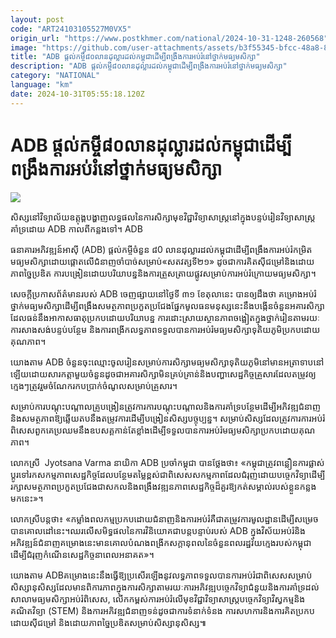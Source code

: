 ```yaml
---
layout: post
code: "ART24103105527M0VX5"
origin_url: "https://www.postkhmer.com/national/2024-10-31-1248-260568"
image: "https://github.com/user-attachments/assets/b3f55345-bfcc-48a8-8d62-7e535b95fbad"
title: "ADB ផ្ដល់​កម្ចី​៨០​លាន​ដុល្លារ​ដល់​កម្ពុជា​ដើម្បី​ពង្រឹង​ការអប់រំ​នៅ​ថ្នាក់​មធ្យម​សិក្សា"
description: "​​ADB ផ្ដល់​កម្ចី​៨០​លាន​ដុល្លារ​ដល់​កម្ពុជា​ដើម្បី​ពង្រឹង​ការអប់រំ​នៅ​ថ្នាក់​មធ្យម​សិក្សា​"
category: "NATIONAL"
language: "km"
date: 2024-10-31T05:55:18.120Z
---
```


# ADB ផ្ដល់​កម្ចី​៨០​លាន​ដុល្លារ​ដល់​កម្ពុជា​ដើម្បី​ពង្រឹង​ការអប់រំ​នៅ​ថ្នាក់​មធ្យម​សិក្សា

![](https://github.com/user-attachments/assets/9c670cc4-cedc-41f0-8fcb-aaace56aa5f6)

សិស្ស​នៅ​វិទ្យាល័យ​ឧត្តុង្គ​បង្ហាញ​លទ្ធផល​នៃ​ការ​សិក្សា​មុខវិជ្ជា​វិទ្យាសាស្ត្រ​នៅ​ក្នុង​បន្ទប់​រៀន​វិទ្យាសាស្ត្រ​គាំទ្រ​ដោយ ADB កាល​ពី​កន្លង​ទៅ។ ADB

ធនាគារ​អភិវឌ្ឍន៍​អាស៊ី (ADB)​ ផ្ដល់​កម្ចី​ចំនួន​ ៨0 លាន​ដុល្លារ​ដល់​កម្ពុជា​ដើម្បី​ពង្រឹង​ការ​អប់រំ​កម្រិត​មធ្យម​សិក្សា​ដោយ​ផ្តោត​លើ​ជំនាញ​ចាំ​បាច់​សម្រាប់​ «សតវត្សទី២១» ដូចជា​ការ​គិត​ស៊ីជម្រៅ​និង​ដោយ​ភាព​ច្នៃប្រឌិត ការ​បង្រៀន​ដោយ​បរិយាបន្ន​និង​ការ​ត្រួស​ត្រាយ​ផ្លូវ​សម្រាប់​ការ​អប់រំ​ក្រោយ​មធ្យម​សិក្សា។

សេចក្ដី​ប្រកាស​ព័ត៌មាន​របស់​ ADB ចេញ​ផ្សាយ​នៅ​ថ្ងៃ​ទី​ ៣១​ ខែតុលា​នេះ​ បាន​ឲ្យ​ដឹង​ថា គម្រោង​អប់រំ​ថ្នាក់​មធ្យម​សិក្សា​ដើម្បី​ពង្រឹង​សមត្ថភាព​ប្រកួត​ប្រជែង​ផ្នែក​មូលធន​មនុស្ស​នេះ​នឹង​បង្កើន​ចំនួន​អគារសិក្សា​ដែល​ធន់​នឹង​អាកាសធាតុ​ប្រកប​ដោយ​បរិយាបន្ន ការ​ដោះស្រាយ​ស្ថានភាព​ចង្អៀត​ក្នុង​ថ្នាក់​រៀន​តាម​រយៈ​ការ​សាង​សង់​បន្ទប់​បន្ថែម និង​ការ​ពង្រីក​លទ្ធភាព​ទទួល​បាន​ការ​អប់រំ​មធ្យម​សិក្សា​ទុតិយភូមិ​ប្រកប​ដោយ​គុណភាព។

យោង​តាម​ ADB ចំនួន​ចុះ​ឈ្មោះ​ចូល​រៀន​សម្រាប់​ការ​សិក្សា​មធ្យម​សិក្សា​ទុតិយភូមិ​នៅ​មាន​អត្រា​ទាប​នៅ​ឡើយ​ ដោយសារ​កត្តា​មួយ​ចំនួន​ដូចជា​អគារសិក្សា​មិន​គ្រប់​គ្រាន់​និង​បញ្ហា​សេដ្ឋកិច្ច​គ្រួសារ​ដែល​តម្រូវ​ឲ្យ​ក្មេងៗ​ត្រូវ​រួម​ចំណែក​រក​ប​ប្រាក់​ចំណូល​សម្រាប់​គ្រួសារ។

សម្រាប់​ការ​បណ្ដុះ​បណ្ដាល​គ្រូ​បង្រៀន​ត្រូវ​ការ​ការ​បណ្តុះបណ្តាល​និង​ការ​គាំទ្រ​បន្ថែម​ដើម្បី​អភិវឌ្ឍ​ជំនាញ​និង​សមត្ថភាព​ឱ្យ​ឆ្លើយ​តប​នឹង​តម្រូវការ​ដើម្បី​បង្រៀន​សិស្ស​បច្ចុប្បន្ន។ សម្រាប់​សិស្ស​ដែល​ត្រូវការ​ការ​អប់រំ​ពិសេស​ ពួក​គេ​ប្រឈម​នឹង​ឧបសគ្គ​កាន់តែ​ខ្លាំង​ដើម្បី​ទទួល​បាន​ការ​អប់រំ​មធ្យម​សិក្សា​ប្រកប​ដោយ​គុណភាព។

លោកស្រី  Jyotsana Varma នាយិកា​ ADB ​ប្រចាំ​កម្ពុជា បាន​ថ្លែង​ថា៖ «កម្ពុជា​ត្រូវ​ពន្លឿន​ការ​ផ្លាស់​ប្តូរ​ទៅ​រក​សកម្មភាព​សេដ្ឋកិច្ច​ដែល​បន្ថែម​តម្លៃ​ខ្ពស់​ ជាពិសេស​សកម្មភាព​ដែល​ជំរុញ​ដោយ​បច្ចេកវិទ្យា​ដើម្បី​រក្សា​សមត្ថភាព​ប្រកួត​ប្រជែង​ជា​សកល​និង​ពង្រឹង​វឌ្ឍនភាព​សេដ្ឋកិច្ច​ដ៏​គួរ​ឱ្យ​កត់​សម្គាល់​របស់​ខ្លួន​កន្លង​មក​នេះ»។ 

លោក​ស្រី​បន្ត​ថា៖ «កម្លាំង​ពលកម្ម​ប្រកប​ដោយ​ជំនាញ​និង​ការអប់រំ​គឺ​ជា​តម្រូវ​ការ​មូលដ្ឋាន​ដើម្បី​សម្រេច​បាន​គោលដៅ​នេះ។​ ឈរ​លើ​សមិទ្ធផល​នៃ​ការ​វិនិយោគ​ជា​បន្ត​បន្ទាប់​របស់​ ADB ក្នុង​វិស័យ​អប់រំ​និង​អភិវឌ្ឍន៍​ជំនាញ​គម្រោង​នេះ​មាន​គោល​បំណង​ពង្រីក​សក្ដានុពល​នៃ​ចំនួន​ពលរដ្ឋ​វ័យក្មេង​របស់​កម្ពុជា​ដើម្បី​ជំរុញ​កំណើន​សេដ្ឋកិច្ច​នា​ពេល​អនាគត»។

យោង​តាម​ ADB ​គម្រោង​នេះ​នឹង​ធ្វើ​ឱ្យ​ប្រសើរ​ឡើង​នូវ​លទ្ធភាព​ទទួល​បាន​ការ​អប់រំ​ជាពិសេស​សម្រាប់​សិស្សានុសិស្ស​ដែល​មាន​ពិការភាព​ក្នុង​ការសិក្សា​តាម​រយៈ​ការ​អភិវឌ្ឍ​បច្ចេកវិទ្យា​ជំនួយ​និង​ការ​គាំទ្រ​ដល់​សាលា​មធ្យម​សិក្សា​អប់រំ​ពិសេស, លើក​កម្ពស់​ការអប់រំ​លើ​មុខវិជ្ជា​វិទ្យាសាស្ត្រ​បច្ចេកវិទ្យា​វិស្វកម្ម​និង​គណិតវិទ្យា (STEM) និង​ការ​អភិវឌ្ឍ​ជំនាញ​ទន់​ដូចជា​ការ​ទំនាក់​ទំនង​ ការ​សហការ​និង​ការ​គិត​ប្រកប​ដោយ​ស៊ីជម្រៅ និង​ដោយ​ភាព​ច្នៃ​ប្រឌិត​សម្រាប់​សិស្សានុសិស្ស៕